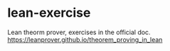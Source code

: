 # lean-exercise
Lean theorm prover, exercises in the official doc. https://leanprover.github.io/theorem_proving_in_lean
